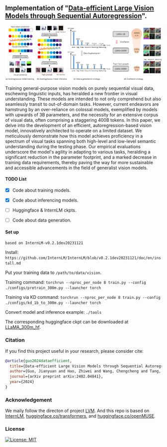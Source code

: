## Implementation of  "[Data-efficient Large Vision Models through Sequential Autoregression](https://arxiv.org/pdf/2402.04841.pdf)".


<p align="center">
  <img src="figs/DeLVM.PNG" >
</p>
<p align="center">
</p>
Training general-purpose vision models on purely sequential visual data, eschewing linguistic inputs, has heralded a new frontier in visual understanding. These models are intended to not only comprehend but also seamlessly transit to out-of-domain tasks.
However, current endeavors are hamstrung by an over-reliance on colossal models, exemplified by models with upwards of 3B parameters, and the necessity for an extensive corpus of visual data, often comprising a staggering 400B tokens. 
In this paper, we delve into the development of an efficient, autoregression-based vision model, innovatively architected to operate on a limited dataset. We meticulously demonstrate how this model achieves proficiency in a spectrum of visual tasks spanning both high-level and low-level semantic understanding during the testing phase. Our empirical evaluations underscore the model's agility in adapting to various tasks, heralding a significant reduction in the parameter footprint, and a marked decrease in training data requirements, thereby paving the way for more sustainable and accessible advancements in the field of generalist vision models.

#### TODO List
- [X] Code about training models.
- [X] Code about inferencing models.
- [ ] Huggingface & InternLM ckpts.
- [ ] Code about data generation.


#### Set up
```
based on InternLM-v0.2.1dev20231121
```


Install: `https://github.com/InternLM/InternLM/blob/v0.2.1dev20231121/doc/en/install.md`

Put your training data to `/path/to/data/vision`.

Training command:
`torchrun --nproc_per_node 8 train.py --config ./configs/pretrain_300m.py --launcher torch`

Training via KD command:
`torchrun --nproc_per_node 8 train.py --config ./configs/kd_1b_to_300m.py --launcher torch`

Convert model and inference example: `./tools`

The corresponding huggingface ckpt can be downloaded at [LLaMA_300m_hf](https://github.com/ggjy/DeLVM/releases/download/hf-ckpt/llama_300m_hf.zip).


### Citation

If you find this project useful in your research, please consider cite:

```bibtex
@article{guo2024dataefficient,
  title={Data-efficient Large Vision Models through Sequential Autoregression},
  author={Guo, Jianyuan and Hao, Zhiwei and Wang, Chengcheng and Tang, Yehui and Wu, Han and Hu, Han and Han, Kai and Xu, Chang},
  journal={arXiv preprint arXiv:2402.04841},
  year={2024}
}
```

### Acknowledgement

We maily follow the directon of  project  [LVM](https://github.com/ytongbai/LVM). And this repo is based on [InternLM](https://github.com/InternLM/InternLM),  [huggingface.co/transformers](https://github.com/huggingface/transformers), and [huggingface.co/openMUSE](https://github.com/huggingface/open-muse).

### License

[![License: MIT](https://img.shields.io/badge/License-MIT-yellow.svg)](https://opensource.org/licenses/MIT)
